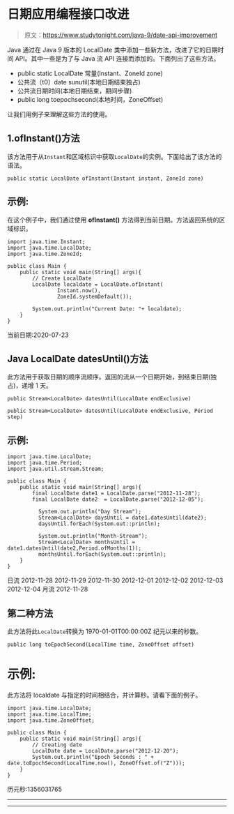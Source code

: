 # 日期应用编程接口改进

> 原文：<https://www.studytonight.com/java-9/date-api-improvement>

Java 通过在 Java 9 版本的 LocalDate 类中添加一些新方法，改进了它的日期时间 API。其中一些是为了与 Java 流 API 连接而添加的。下面列出了这些方法。

*   public static LocalDate 常量(Instant、ZoneId zone)
*   公共流〔t0〕date sunutil(本地日期结束独占)
*   公共流<localdate>日期时间(本地日期结束，期间步骤)</localdate>
*   public long toepochsecond(本地时间，ZoneOffset)

让我们用例子来理解这些方法的使用。

## 1.ofInstant()方法

该方法用于从`Instant`和区域标识中获取`LocalDate`的实例。下面给出了该方法的语法。

```
public static LocalDate ofInstant(Instant instant, ZoneId zone)
```

## 示例:

在这个例子中，我们通过使用 **ofInstant()** 方法得到当前日期。方法返回系统的区域标识。

```
import java.time.Instant;
import java.time.LocalDate;
import java.time.ZoneId;

public class Main { 
	public static void main(String[] args){    
		// Create LocalDate 
        LocalDate localdate = LocalDate.ofInstant( 
                Instant.now(), 
                ZoneId.systemDefault()); 

        System.out.println("Current Date: "+ localdate);    
	}
}
```

当前日期:2020-07-23

## Java LocalDate datesUntil()方法

此方法用于获取日期的顺序流顺序。返回的流从一个日期开始，到结束日期(独占)，递增 1 天。

```
public Stream<LocalDate> datesUntil(LocalDate endExclusive)

public Stream<LocalDate> datesUntil(LocalDate endExclusive, Period step)
```

## 示例:

```
import java.time.LocalDate;
import java.time.Period;
import java.util.stream.Stream;

public class Main { 
	public static void main(String[] args){    
		final LocalDate date1 = LocalDate.parse("2012-11-28");
	    final LocalDate date2  = LocalDate.parse("2012-12-05");

	      System.out.println("Day Stream");
	      Stream<LocalDate> daysUntil = date1.datesUntil(date2);
	      daysUntil.forEach(System.out::println);

	      System.out.println("Month-Stream");
	      Stream<LocalDate> monthsUntil = date1.datesUntil(date2,Period.ofMonths(1));
	      monthsUntil.forEach(System.out::println);
	}
}
```

日流
2012-11-28
2012-11-29
2012-11-30
2012-12-01
2012-12-02
2012-12-03
2012-12-04
月流
2012-11-28

## 第二种方法

此方法将此`LocalDate`转换为 1970-01-01T00:00:00Z 纪元以来的秒数。

```
public long toEpochSecond(LocalTime time, ZoneOffset offset)
```

# 示例:

此方法将 localdate 与指定的时间相结合，并计算秒。请看下面的例子。

```
import java.time.LocalDate;
import java.time.LocalTime;
import java.time.ZoneOffset;

public class Main { 
	public static void main(String[] args){
		// Creating date
		LocalDate date = LocalDate.parse("2012-12-20");
	    System.out.println("Epoch Seconds : " + date.toEpochSecond(LocalTime.now(), ZoneOffset.of("Z")));
	}
}
```

历元秒:1356031765

* * *

* * *